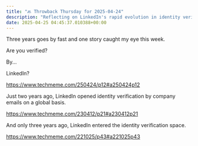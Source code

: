```yaml
---
title: "🔙 Throwback Thursday for 2025-04-24"
description: "Reflecting on LinkedIn's rapid evolution in identity verification over the past three years."
date: 2025-04-25 04:45:37.010388+00:00
---
```


<!-- buttondown-editor-mode: plaintext -->Three years goes by fast and one story caught my eye this week.

Are you verified? 

By... 

LinkedIn?

https://www.techmeme.com/250424/p12#a250424p12

Just two years ago, LinkedIn opened identity verification by company emails on a global basis.

https://www.techmeme.com/230412/p21#a230412p21

And only three years ago, LinkedIn entered the identity verification space.

https://www.techmeme.com/221025/p43#a221025p43
 